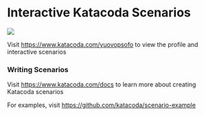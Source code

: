 # Interactive Katacoda Scenarios

[![](http://shields.katacoda.com/katacoda/yuovopsofo/count.svg)](https://www.katacoda.com/yuovopsofo "Get your profile on Katacoda.com")

Visit https://www.katacoda.com/yuovopsofo to view the profile and interactive scenarios

### Writing Scenarios
Visit https://www.katacoda.com/docs to learn more about creating Katacoda scenarios

For examples, visit https://github.com/katacoda/scenario-example
